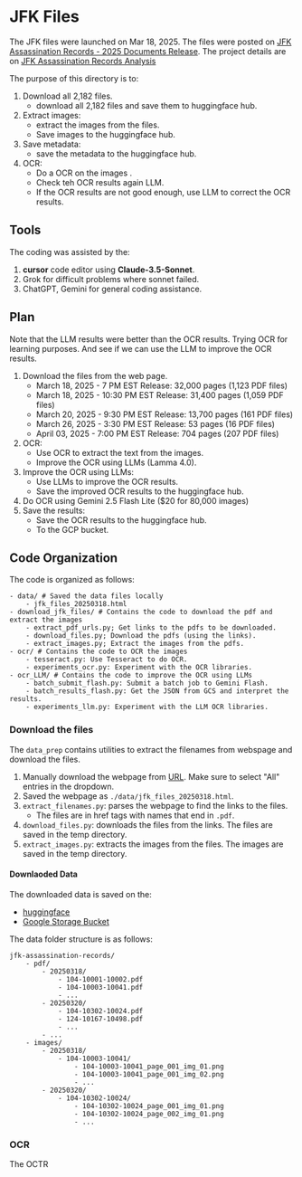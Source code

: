# JFK Files

The JFK files were launched on Mar 18, 2025. The files were posted on
[JFK Assassination Records - 2025 Documents Release](https://www.archives.gov/research/jfk/release-2025).
The project details are on [JFK Assassination Records Analysis](https://docs.google.com/document/d/1zvEYoMBZEyy1ABDUnuSLDPGfOWRKW0euB-CbaC4uUXA/edit?usp=sharing)

The purpose of this directory is to:
1. Download all 2,182 files.
	- download all 2,182 files and save them to huggingface hub.
2. Extract images:
	- extract the images from the files.
	- Save images to the huggingface hub.
4. Save metadata:
	- save the metadata to the huggingface hub.
5. OCR:
	- Do a OCR on the images .
	- Check teh OCR results again LLM.
	- If the OCR results are not good enough, use LLM to correct the OCR results.

## Tools
The coding was assisted by the:
1. __cursor__ code editor using __Claude-3.5-Sonnet__.
2. Grok for difficult problems where sonnet failed.
3. ChatGPT, Gemini for general coding assistance.

## Plan
Note that the LLM results were better than the OCR results. Trying OCR
for learning purposes. And see if we can use the LLM to improve the OCR
results.

1. Download the files from the web page.
    - March 18, 2025 - 7 PM EST Release: 32,000 pages (1,123 PDF files)
    - March 18, 2025 - 10:30 PM EST Release: 31,400 pages (1,059 PDF files)
    - March 20, 2025 - 9:30 PM EST Release: 13,700 pages (161 PDF files)
    - March 26, 2025 - 3:30 PM EST Release: 53 pages (16 PDF files)
    - April 03, 2025 - 7:00 PM EST Release: 704 pages (207 PDF files)
2. OCR:
    - Use OCR to extract the text from the images.
    - Improve the OCR using LLMs (Lamma 4.0).
3. Improve the OCR using LLMs:
    - Use LLMs to improve the OCR results.
    - Save the improved OCR results to the huggingface hub.
4. Do OCR using Gemini 2.5 Flash Lite ($20 for 80,000 images)
5. Save the results:
    - Save the OCR results to the huggingface hub.
    - To the GCP bucket.

## Code Organization

The code is organized as follows:

```
- data/ # Saved the data files locally
    - jfk_files_20250318.html
- download_jfk_files/ # Contains the code to download the pdf and extract the images
    - extract_pdf_urls.py; Get links to the pdfs to be downloaded.
    - download_files.py; Download the pdfs (using the links).
    - extract_images.py; Extract the images from the pdfs.
- ocr/ # Contains the code to OCR the images
    - tesseract.py: Use Tesseract to do OCR.
    - experiments_ocr.py: Experiment with the OCR libraries.
- ocr_LLM/ # Contains the code to improve the OCR using LLMs
    - batch_submit_flash.py: Submit a batch job to Gemini Flash.
    - batch_results_flash.py: Get the JSON from GCS and interpret the results.
    - experiments_llm.py: Experiment with the LLM OCR libraries.
```

### Download the files
The `data_prep` contains utilities to extract the filenames from webspage and download the files.

1. Manually download the webpage from [URL](https://www.archives.gov/research/jfk/release-2025). Make sure to select "All" entries in the dropdown.
2. Saved the webpage as `./data/jfk_files_20250318.html`.
3. `extract_filenames.py`: parses the webpage to find the links to the files.
    - The files are in href tags with names that end in `.pdf`.
4. `download_files.py`: downloads the files from the links. The files are saved in the temp directory.
5. `extract_images.py`: extracts the images from the files. The images are saved in the temp directory.


#### Downlaoded Data

The downloaded data is saved on the:
- [huggingface](https://huggingface.co/datasets/opendriod/jfk-assassination-records)
- [Google Storage Bucket](https://storage.googleapis.com/jfk-assassination-records)

The data folder structure is as follows:

```
jfk-assassination-records/
    - pdf/
        - 20250318/
            - 104-10001-10002.pdf
            - 104-10003-10041.pdf
            - ...
        - 20250320/
            - 104-10302-10024.pdf
            - 124-10167-10498.pdf
            - ...
		- ...
    - images/
        - 20250318/
            - 104-10003-10041/
                - 104-10003-10041_page_001_img_01.png
                - 104-10003-10041_page_001_img_02.png
                - ...
        - 20250320/
            - 104-10302-10024/
                - 104-10302-10024_page_001_img_01.png
                - 104-10302-10024_page_002_img_01.png
                - ...
```

### OCR
The OCTR
